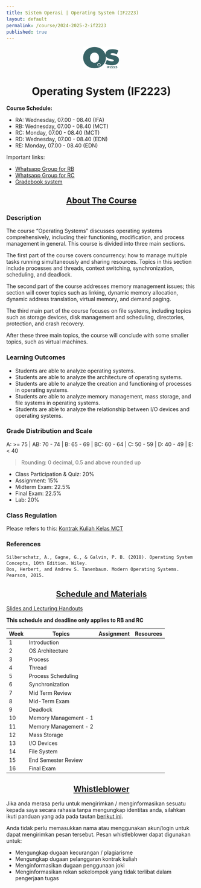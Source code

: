 ```yaml
---
title: Sistem Operasi | Operating System (IF2223)
layout: default
permalink: /course/2024-2025-2-if2223
published: true
---
```


<p align="center">
  <img src="/assets/images/if2223.png" width="100" alt="OS Logo">
</p>
<h1 align="center">Operating System (IF2223)</h1>

**Course Schedule:**<br>
- RA: Wednesday, 07.00 - 08.40 (IFA)
- RB: Wednesday, 07.00 - 08.40 (MCT)
- RC: Monday, 07.00 - 08.40 (MCT)
- RD: Wednesday, 07.00 - 08.40 (EDN)
- RE: Monday, 07.00 - 08.40 (EDN)

Important links:
- [Whatsapp Group for RB](https://chat.whatsapp.com/JYRt3gR7EEDE4tYNFeOMfB)
- [Whatsapp Group for RC](https://chat.whatsapp.com/Kuszt01IfTI5sRtJxPzmlT)
- [Gradebook system](https://gradebook.mctm.web.id)

<h2 align="center"><u>About The Course</u></h2>

### Description
The course “Operating Systems” discusses operating systems comprehensively, including their functioning, modification, and process management in general. This course is divided into three main sections.

The first part of the course covers concurrency: how to manage multiple tasks running simultaneously and sharing resources. Topics in this section include processes and threads, context switching, synchronization, scheduling, and deadlock.

The second part of the course addresses memory management issues; this section will cover topics such as linking, dynamic memory allocation, dynamic address translation, virtual memory, and demand paging.

The third main part of the course focuses on file systems, including topics such as storage devices, disk management and scheduling, directories, protection, and crash recovery.

After these three main topics, the course will conclude with some smaller topics, such as virtual machines.
### Learning Outcomes
- Students are able to analyze operating systems.
- Students are able to analyze the architecture of operating systems.
- Students are able to analyze the creation and functioning of processes in operating systems.
- Students are able to analyze memory management, mass storage, and file systems in operating systems.
- Students are able to analyze the relationship between I/O devices and operating systems.

### Grade Distribution and Scale
A: >= 75 | AB: 70 - 74 | B: 65 - 69 | BC: 60 - 64 | C: 50 - 59 | D: 40 - 49 | E: < 40
> Rounding: 0 decimal, 0.5 and above rounded up<br>
- Class Participation & Quiz: 20%
- Assignment: 15%
- Midterm Exam: 22.5%
- Final Exam: 22.5%
- Lab: 20%

### Class Regulation
Please refers to this: [Kontrak Kuliah Kelas MCT](/course/rules)

### References
```
Silberschatz, A., Gagne, G., & Galvin, P. B. (2018). Operating System Concepts, 10th Edition. Wiley.
Bos, Herbert, and Andrew S. Tanenbaum. Modern Operating Systems. Pearson, 2015.
```


<h2 align="center"><u>Schedule and Materials</u></h2>

[Slides and Lecturing Handouts](https://drive.google.com/drive/folders/1gxj8eDyoYbWLTIx16stYzdYZ-MRGuPn6?usp=sharing)


**This schedule and deadline only applies to RB and RC**

| Week | Topics                | Assignment | Resources |
| ---- | --------------------- | ---------- | --------- |
| 1    | Introduction          |            |           |
| 2    | OS Architecture       |            |           |
| 3    | Process               |            |           |
| 4    | Thread                |            |           |
| 5    | Process Scheduling    |            |           |
| 6    | Synchronization       |            |           |
| 7    | Mid Term Review       |            |           |
| 8    | Mid-Term Exam         |            |           |
| 9    | Deadlock              |            |           |
| 10   | Memory Management - 1 |            |           |
| 11   | Memory Management - 2 |            |           |
| 12   | Mass Storage          |            |           |
| 13   | I/O Devices           |            |           |
| 14   | File System           |            |           |
| 15   | End Semester Review   |            |           |
| 16   | Final Exam            |            |           |

<h2 align="center"><u>Whistleblower</u></h2>

Jika anda merasa perlu untuk mengirimkan / menginformasikan sesuatu kepada saya secara rahasia tanpa mengungkap identitas anda, silahkan ikuti panduan yang ada pada tautan [berikut ini](/contact/anon).

Anda tidak perlu memasukkan nama atau menggunakan akun/login untuk dapat mengirimkan pesan tersebut. Pesan whistleblower dapat digunakan untuk:
- Mengungkap dugaan kecurangan / plagiarisme
- Mengungkap dugaan pelanggaran kontrak kuliah
- Menginformasikan dugaan penggunaan joki
- Menginformasikan rekan sekelompok yang tidak terlibat dalam pengerjaan tugas